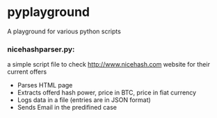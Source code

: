 # pyplayground
A playground for various python scripts

### nicehashparser.py:
a simple script file to check http://www.nicehash.com website for their current offers
* Parses HTML page
* Extracts offerd hash power, price in BTC, price in fiat currency
* Logs data in a file (entries are in JSON format)
* Sends Email in the predifined case

